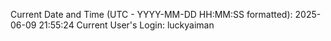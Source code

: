 Current Date and Time (UTC - YYYY-MM-DD HH:MM:SS formatted): 2025-06-09 21:55:24
Current User's Login: luckyaiman
